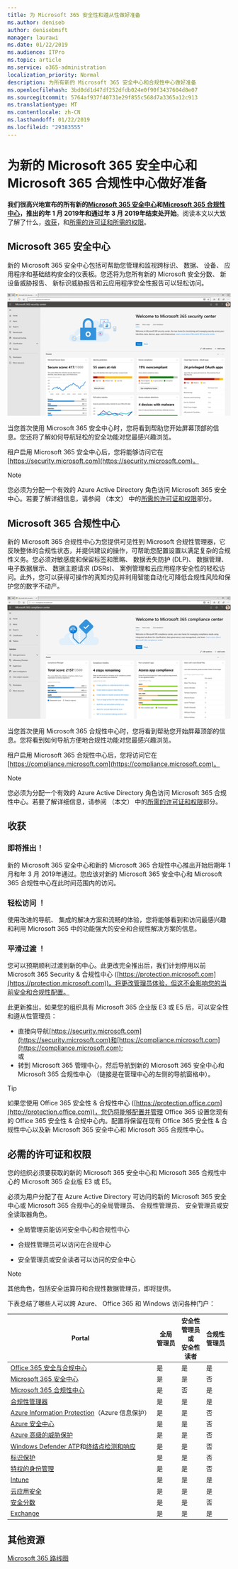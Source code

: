 ```yaml
---
title: 为 Microsoft 365 安全性和遵从性做好准备
ms.author: deniseb
author: denisebmsft
manager: laurawi
ms.date: 01/22/2019
ms.audience: ITPro
ms.topic: article
ms.service: o365-administration
localization_priority: Normal
description: 为所有新的 Microsoft 365 安全中心和合规性中心做好准备
ms.openlocfilehash: 3bd0dd1d47df252dfdb024e0f90f3437604d8e07
ms.sourcegitcommit: 5764af937f40731e29f855c568d7a3365a12c913
ms.translationtype: MT
ms.contentlocale: zh-CN
ms.lasthandoff: 01/22/2019
ms.locfileid: "29383555"
---
```

# <a name="get-ready-for-the-new-microsoft-365-security-center-and-microsoft-365-compliance-center"></a>为新的 Microsoft 365 安全中心和 Microsoft 365 合规性中心做好准备

**我们很高兴地宣布的所有新的[Microsoft 365 安全中心](#microsoft-365-security-center)和[Microsoft 365 合规性中心](#microsoft-365-compliance-center)，推出的年 1 月 2019年和通过年 3 月 2019年结束处开始**。阅读本文以大致了解了什么，[收获](#what-to-expect)，和[所需的许可证和所需的权限](#required-licenses-and-permissions)。

## <a name="microsoft-365-security-center"></a>Microsoft 365 安全中心

新的 Microsoft 365 安全中心包括可帮助您管理和监视跨标识、 数据、 设备、 应用程序和基础结构安全的仪表板。您还将为您所有新的 Microsoft 安全分数、 新设备威胁报告、 新标识威胁报告和云应用程序安全性报告可以轻松访问。 

![新的 Microsoft 365 安全中心](media/m365-security-center.png)

当您首次使用 Microsoft 365 安全中心时，您将看到帮助您开始屏幕顶部的信息。您还将了解如何导航轻松的安全功能对您最感兴趣浏览。

租户启用 Microsoft 365 安全中心后，您将能够访问它在[https://security.microsoft.com](https://security.microsoft.com)。 

> [!NOTE]
> 您必须为分配一个有效的 Azure Active Directory 角色访问 Microsoft 365 安全中心。若要了解详细信息，请参阅 （本文） 中的[所需的许可证和权限](#required-licenses-and-permissions)部分。

## <a name="microsoft-365-compliance-center"></a>Microsoft 365 合规性中心

新的 Microsoft 365 合规性中心为您提供可见性到 Microsoft 合规性管理器，它反映整体的合规性状态，并提供建议的操作，可帮助您配置设置以满足复杂的合规性义务。您必须对敏感度和保留标签和策略、 数据丢失防护 (DLP)、 数据管理、 电子数据展示、 数据主题请求 (DSRs)、 案例管理和云应用程序安全性的轻松访问。此外，您可以获得可操作的真知灼见并利用智能自动化可降低合规性风险和保护您的数字不动产。 

![Microsoft 365 合规性中心](media/m365-compliance-center.png)

当您首次使用 Microsoft 365 合规性中心时，您将看到帮助您开始屏幕顶部的信息。您将看到如何导航方便地合规性功能对您最感兴趣浏览。

租户启用 Microsoft 365 合规性中心后，您将访问它在[https://compliance.microsoft.com](https://compliance.microsoft.com)。  

> [!NOTE]
> 您必须为分配一个有效的 Azure Active Directory 角色访问 Microsoft 365 合规性中心。若要了解详细信息，请参阅 （本文） 中的[所需的许可证和权限](#required-licenses-and-permissions)部分。

## <a name="what-to-expect"></a>收获

### <a name="coming-soon"></a>即将推出！

新的 Microsoft 365 安全中心和新的 Microsoft 365 合规性中心推出开始后期年 1 月和年 3 月 2019年通过。您应该对新的 Microsoft 365 安全中心和 Microsoft 365 合规性中心在此时间范围内的访问。

### <a name="easy-access"></a>轻松访问 ！

使用改进的导航、 集成的解决方案和流畅的体验，您将能够看到和访问最感兴趣和利用 Microsoft 365 中的功能强大的安全和合规性解决方案的信息。

### <a name="smooth-transition"></a>平滑过渡 ！

您可以预期顺利过渡到新的中心。此更改完全推出后，我们计划停用以前 Microsoft 365 Security & 合规性中心 ([https://protection.microsoft.com](https://protection.microsoft.com))。将更改管理员体验，但这不会影响您的当前安全和合规性配置。

此更新推出，如果您的组织具有 Microsoft 365 企业版 E3 或 E5 后，可以安全性和遵从性管理员：

- 直接向导航[https://security.microsoft.com](https://security.microsoft.com)和[https://compliance.microsoft.com](https://compliance.microsoft.com); <br>或  
- 转到 Microsoft 365 管理中心，然后导航到新的 Microsoft 365 安全中心和 Microsoft 365 合规性中心 （链接是在管理中心的左侧的导航窗格中）。

> [!TIP]
> 如果您使用 Office 365 安全性 & 合规性中心 ([https://protection.office.com](http://protection.office.com))，您仍将能够配置并管理 Office 365 设置您现有的 Office 365 安全性 & 合规中心内。配置将保留在现有 Office 365 安全性 & 合规性中心以及新 Microsoft 365 安全中心和 Microsoft 365 合规性中心。  

## <a name="required-licenses-and-permissions"></a>必需的许可证和权限

您的组织必须要获取的新的 Microsoft 365 安全中心和 Microsoft 365 合规性中心的 Microsoft 365 企业版 E3 或 E5。

必须为用户分配了在 Azure Active Directory 可访问的新的 Microsoft 365 安全中心或 Microsoft 365 合规中心的全局管理员、 合规性管理员、 安全管理员或安全读取器角色。

- 全局管理员能访问安全中心和合规性中心

- 合规性管理员可以访问在合规中心

- 安全管理员或安全读者可以访问的安全中心

> [!NOTE]
> 其他角色，包括安全运算符和合规性数据管理员，即将提供。

下表总结了哪些人可以跨 Azure、 Office 365 和 Windows 访问各种门户：

|Portal  |全局<br/>管理员  |安全性 <br/>管理员<br>或<br>安全性<br>读者 |合规性<br/>管理员  |
|---------|---------|---------|---------|
|[Office 365 安全与合规中心](https://protection.office.com) |是 |是  |是 |
|[Microsoft 365 安全中心](https://security.microsoft.com) |是  | 是  | 否        |
|[Microsoft 365 合规性中心](https://compliance.microsoft.com) | 是 | 否 | 是 |
|[合规性管理器](https://aka.ms/compliancemanager) |是 | 是 |是  |
|[Azure Information Protection](https://docs.microsoft.com/azure/information-protection)（Azure 信息保护） |是 |是 |否 |
|[Azure 安全中心](https://docs.microsoft.com/azure/security-center/)  |是 |是 |否 |
|[Azure 高级的威胁保护](https://docs.microsoft.com/azure-advanced-threat-protection/what-is-atp)  |是 |是 |否 |
|[Windows Defender ATP](https://docs.microsoft.com/windows/security/threat-protection/windows-defender-atp/windows-defender-advanced-threat-protection?ocid=tia-260153000#windows-defender-atp)和[终结点检测和响应](https://docs.microsoft.com/windows/security/threat-protection/windows-defender-atp/overview-endpoint-detection-response)     |是 |是 |否 |
|[标识保护](https://docs.microsoft.com/azure/active-directory/identity-protection)     |是 |是 |否 |
|[特权的身份管理](https://docs.microsoft.com/azure/active-directory/privileged-identity-management)     |是 |是 |否 |
|[Intune](https://docs.microsoft.com/intune)     |是 |是 |是 |
|[云应用安全](https://docs.microsoft.com/cloud-app-security/)     |是 |是 |是 |
|[安全分数](https://docs.microsoft.com/office365/securitycompliance/office-365-secure-score)     |是 |是 |否 |
|[Exchange](https://docs.microsoft.com/exchange/)     |是 |是 |是 |

## <a name="additional-resources"></a>其他资源

[Microsoft 365 路线图](https://www.microsoft.com/microsoft-365/roadmap)

